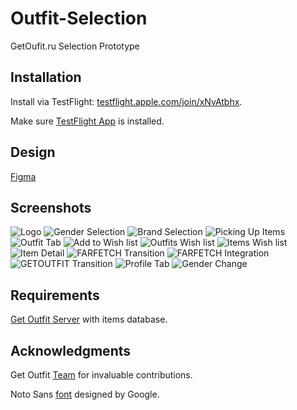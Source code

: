 # Outfit-Selection
GetOufit.ru Selection Prototype

## Installation

Install via TestFlight: [testflight.apple.com/join/xNvAtbhx](https://testflight.apple.com/join/xNvAtbhx).

Make sure [TestFlight App](https://apps.apple.com/app/testflight/id899247664) is installed.

## Design

[Figma](https://www.figma.com/file/RPuD2yffxN2n1K28h71dhj/GetOutfit?node-id=5%3A0)

## Screenshots

![Logo](https://github.com/dbystruev/Outfit-Selection/blob/master/Outfit%20Selection/Resources/Screenshots/Screenshot01.png?raw=true)
![Gender Selection](https://github.com/dbystruev/Outfit-Selection/blob/master/Outfit%20Selection/Resources/Screenshots/Screenshot02.png?raw=true)
![Brand Selection](https://github.com/dbystruev/Outfit-Selection/blob/master/Outfit%20Selection/Resources/Screenshots/Screenshot03.png?raw=true)
![Picking Up Items](https://github.com/dbystruev/Outfit-Selection/blob/master/Outfit%20Selection/Resources/Screenshots/Screenshot04.png?raw=true)
![Outfit Tab](https://github.com/dbystruev/Outfit-Selection/blob/master/Outfit%20Selection/Resources/Screenshots/Screenshot05.png?raw=true)
![Add to Wish list](https://github.com/dbystruev/Outfit-Selection/blob/master/Outfit%20Selection/Resources/Screenshots/Screenshot06.png?raw=true)
![Outfits Wish list](https://github.com/dbystruev/Outfit-Selection/blob/master/Outfit%20Selection/Resources/Screenshots/Screenshot07.png?raw=true)
![Items Wish list](https://github.com/dbystruev/Outfit-Selection/blob/master/Outfit%20Selection/Resources/Screenshots/Screenshot08.png?raw=true)
![Item Detail](https://github.com/dbystruev/Outfit-Selection/blob/master/Outfit%20Selection/Resources/Screenshots/Screenshot09.png?raw=true)
![FARFETCH Transition](https://github.com/dbystruev/Outfit-Selection/blob/master/Outfit%20Selection/Resources/Screenshots/Screenshot10.png?raw=true)
![FARFETCH Integration](https://github.com/dbystruev/Outfit-Selection/blob/master/Outfit%20Selection/Resources/Screenshots/Screenshot11.png?raw=true)
![GETOUTFIT Transition](https://github.com/dbystruev/Outfit-Selection/blob/master/Outfit%20Selection/Resources/Screenshots/Screenshot12.png?raw=true)
![Profile Tab](https://github.com/dbystruev/Outfit-Selection/blob/master/Outfit%20Selection/Resources/Screenshots/Screenshot13.png?raw=true)
![Gender Change](https://github.com/dbystruev/Outfit-Selection/blob/master/Outfit%20Selection/Resources/Screenshots/Screenshot14.png?raw=true)

## Requirements

[Get Outfit Server](https://github.com/dbystruev/Get-Outfit-Server.git) with items database.

## Acknowledgments

Get Outfit [Team](https://www.getoutfit.ru/aboutus) for invaluable contributions.

Noto Sans [font](https://fonts.google.com/specimen/Noto+Sans) designed by Google.

